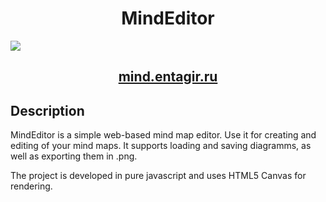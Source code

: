<h1 align="center">MindEditor</h1>

<img src="https://entagir.ru/img/mind.png">


<h2 align="center"><a  href="https://mind.entagir.ru">mind.entagir.ru</a></h2>

## Description
MindEditor is a simple web-based mind map editor. Use it for creating and editing of your mind maps.
It supports loading and saving diagramms, as well as exporting them in .png.

The project is developed in pure javascript and uses HTML5 Canvas for rendering.
